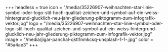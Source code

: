 +++
headless = true
icon = "/media/35226907-weihnachten-star-linie-symbol-oder-logo-stil-hoch-qualitat-zeichen-und-symbol-auf-ein-weiss-hintergrund-glucklich-neu-jahr-gliederung-piktogramm-zum-infografik-vektor.jpg"
logo = "/media/35226907-weihnachten-star-linie-symbol-oder-logo-stil-hoch-qualitat-zeichen-und-symbol-auf-ein-weiss-hintergrund-glucklich-neu-jahr-gliederung-piktogramm-zum-infografik-vektor.jpg"
image = "/media/jigar-panchal-qktl1nmkcsq-unsplash-1-1-.jpg"
color = "#5a4ae3"
+++
